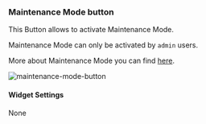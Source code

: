 ### Maintenance Mode button
This Button allows to activate Maintenance Mode. 


Maintenance Mode can only be activated by `admin` users.


More about Maintenance Mode you can find [here](https://docs.cloudify.co/dev/staging/working_with/manager/maintenance-mode).

![maintenance-mode-button](https://docs.cloudify.co/dev/staging/images/ui/widgets/maintenance-mode-button.png)

#### Widget Settings
None